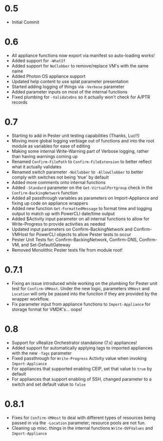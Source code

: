 # 0.5
* Initial Commit

# 0.6
* All appliance functions now export via manifest so auto-loading works!
* Added support for `-WhatIf`
* Added support for `NoClobber` to remove/replace VM's with the same name
* Added Photon OS appliance support
* Updated help content to use splat parameter presentation
* Started adding logging of things via `-Verbose` parameter
* Added parameter inputs on most of the internal functions
* Fixed plumbing for `-ValidateDns` so it actually won't check for A/PTR records

# 0.7
* Starting to add in Pester unit testing capabilities (Thanks, Luc!!)
* Moving more global logging verbiage out of functions and into the root module as variables for ease of editing
* Making some internal Write-Warning part of Verbose logging, rather than having warnings coming up
* Renamed `Confirm-FilePath` to `Confirm-FileExtension` to better reflect what it actually validates
* Renamed switch parameter `-NoClobber` to `-AllowClobber`  to better comply with switches not being 'true' by default
* Added more comments onto internal functions
* Added `-Standard` parameter on the `Get-VirtualPortgroup` check in the ```Confirm-BackingNetwork``` function
* Added all passthrough variables as parameters on Import-Appliance and fixing up code on appliance wrappers
* Added new function `Get-FormattedMessage` to format time and logging output to match up with PowerCLI date/time output
* Added $Activity input parameter on all internal functions to allow for Write-Progress to provide activities as needed 
* Updated input parameters on Confirm-BackingNetwork and Confirm-VMHost for PowerCLI objects to allow Pester tests to occur
* Pester Unit Tests for: Confirm-BackingNetwork, Confirm-DNS, Confirm-VM, and Set-DefaultGateway
* Removed Monolithic Pester tests file from module root!

# 0.7.1
* Fixing an issue introduced while working on the plumbing for Pester unit test for `Confirm-VMHost`. Under the new logic, parameters `VMHost` and `Location` will only be passed into the function if they are provided by the wrapper workflow.
* Fix parameter input from appliance functions to `Import-Appliance` for storage format for VMDK's... oops!

# 0.8
* Support for vRealize Orchestrator standalone (7.x) appliances!
* Added support for automatically applying tags to imported appliances with the new `-Tags` parameter
* Fixed passthrough for `Write-Progress` Activity value when invoking `Import-Appliance`
* For appliances that supported enabling CEIP, set that value to `true` by default
* For appliances that support enabling of SSH, changed parameter to a switch and set default value to `false`

# 0.8.1
* Fixes for `Confirm-VMHost` to deal with different types of resources being passed in via the `-Location` parameter; resource pools are not fun.
* Cleaning up misc. things in the internal functions `Write-OVFValues` and `Import-Appliance`
